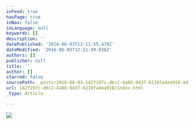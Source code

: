 ```yaml
---
inFeed: true
hasPage: true
inNav: false
inLanguage: null
keywords: []
description: ''
datePublished: '2016-06-03T12:11:55.470Z'
dateModified: '2016-06-03T12:11:49.036Z'
authors: []
publisher: null
title: ''
author: []
starred: false
sourcePath: _posts/2016-06-03-142f197c-dbc2-4a88-9437-6218fa4ea910.md
url: 142f197c-dbc2-4a88-9437-6218fa4ea910/index.html
_type: Article

---
```

![](https://the-grid-user-content.s3-us-west-2.amazonaws.com/b0e57c88-f402-4f3f-a677-bd816f266048.jpg)